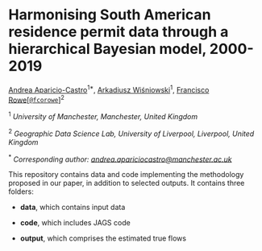 # Harmonising South American residence permit data through a hierarchical Bayesian model, 2000-2019

[Andrea Aparicio-Castro](https://www.research.manchester.ac.uk/portal/andrea.apariciocastro.html)<sup>1*</sup>, [Arkadiusz Wiśniowski](https://www.research.manchester.ac.uk/portal/a.wisniowski.html)<sup>1</sup>, [Francisco Rowe](http://www.franciscorowe.com)[[`@fcorowe`](http://twitter.com/fcorowe)]<sup>2</sup>

<sup>1</sup> *University of Manchester, Manchester, United Kingdom*

<sup>2</sup> *Geographic Data Science Lab, University of Liverpool, Liverpool, United Kingdom*

<sup>*</sup> *Corresponding author: andrea.apariciocastro@manchester.ac.uk*

This repository contains data and code implementing the methodology proposed in our paper, in addition to selected outputs. It contains three folders:

- **data**, which contains input data

- **code**, which includes JAGS code

- **output**, which comprises the estimated true flows
